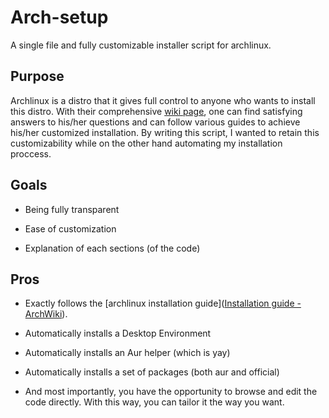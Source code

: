 # Arch-setup

A single file and fully customizable installer script for archlinux.

## Purpose

Archlinux is a distro that it gives full control to anyone who wants to install this distro. With their comprehensive [wiki page](https://wiki.archlinux.org/), one can find satisfying answers to his/her questions and can follow various guides to achieve his/her customized installation. By writing this script, I wanted to retain this customizability while on the other hand automating my installation proccess.

## Goals

- Being fully transparent

- Ease of customization

- Explanation of each sections (of the code)

## Pros

- Exactly follows the [archlinux installation guide]([Installation guide - ArchWiki](https://wiki.archlinux.org/title/Installation_guide)).

- Automatically installs a Desktop Environment

- Automatically installs an Aur helper (which is yay)

- Automatically installs a set of packages (both aur and official)

- And most importantly, you have the opportunity to browse and edit the code directly. With this way, you can tailor it the way you want.
